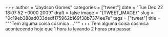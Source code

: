 
+++
author = "Jaydson Gomes"
categories = ["tweet"]
date = "Tue Dec 22 18:07:52 +0000 2009"
draft = false
image = "{TWEET_IMAGE}"
slug = "0c19eb388ad033dedf175962b169f38b7374ee7e"
tags = ["tweet"]
title = """Tem alguma coisa cósmica ..."""
+++
Tem alguma coisa cósmica acontecendo hoje que 1 hora ta levando 2 horas pra passar.
